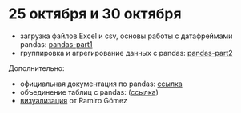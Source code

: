 # 25 октября и 30 октября

* загрузка файлов Excel и csv, основы работы с датафреймами pandas: [pandas-part1](https://nbviewer.jupyter.org/github/allatambov/PyDat-0919/blob/master/lectures-seminars/7-pandas/pandas-part1.ipynb)
* группировка и агрегирование данных с pandas: [pandas-part2](https://nbviewer.jupyter.org/github/allatambov/PyDat-0919/blob/master/lectures-seminars/7-pandas/pandas-part2.ipynb)

Дополнительно:

* официальная документация по pandas: [ссылка](https://pandas.pydata.org/pandas-docs/stable/)
* объединение таблиц с pandas: ([ссылка](http://nbviewer.jupyter.org/github/allatambov/PyProg-2018/blob/master/add/pandas-merge.ipynb))
* [визуализация](http://nbviewer.jupyter.org/github/yaph/ipython-notebooks/blob/master/movie-body-counts.ipynb) от Ramiro Gómez
